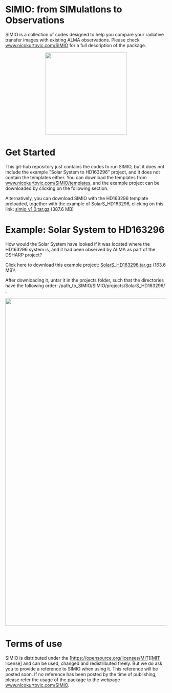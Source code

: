 # SIMIO: from SIMulatIons to Observations
SIMIO is a collection of codes designed to help you compare your radiative transfer images with existing ALMA observations. Please check www.nicokurtovic.com/SIMIO for a full description of the package.

<p align="center">
<img src="https://github.com/nicokurtovic/SIMIO/blob/main/SIMIO_logo.png" width="256"/>
</p>

# Get Started

This git-hub repository just contains the codes to run SIMIO, but it does not include the example "Solar System to HD163296" project, and it does not contain the templates either. You can download the templates from www.nicokurtovic.com/SIMIO/templates, and the example project can be downloaded by clicking on the following section.

Alternatively, you can download SIMIO with the HD163296 template preloaded, together with the example of SolarS_HD163296, clicking on this link: [simio_v1.0.tar.gz](https://keeper.mpdl.mpg.de/f/a54b541e15a44944915d/) (387.6 MB)

# Example: Solar System to HD163296

How would the Solar System have looked if it was located where the HD163296 system is, and it had been observed by ALMA as part of the DSHARP project?

Click here to download this example project: [SolarS_HD163296.tar.gz](https://keeper.mpdl.mpg.de/f/03e64c2d3f524c219a99/) (163.6 MB)\

After downloading it, untar it in the projects folder, such that the directories have the following order: /path_to_SIMIO/SIMIO/projects/SolarS_HD163296/ .

<p align="center">
<img src="https://github.com/nicokurtovic/SIMIO/blob/main/SolarS_HD163296_comparison.png" width="1024"/>
</p>


# Terms of use

SIMIO is distributed under the [https://opensource.org/licenses/MIT][MIT license] and can be used, changed
and redistributed freely. But we do ask you to provide a reference to
SIMIO when using it. This reference will be posted soon. If no reference has been posted
by the time of publishing, please refer the usage of the package to the webpage www.nicokurtovic.com/SIMIO. 
